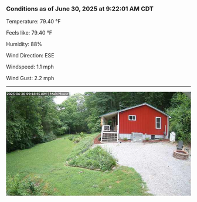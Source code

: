 ### Conditions as of June 30, 2025 at 9:22:01 AM CDT 

Temperature: 79.40 &deg;F

Feels like: 79.40 &deg;F

Humidity: 88%

Wind Direction: ESE

Windspeed: 1.1 mph

Wind Gust: 2.2 mph

---

<img src="./images/latest.jpeg"/>

